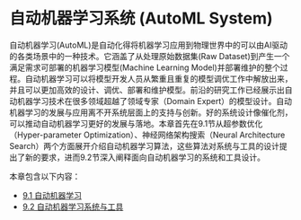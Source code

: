 <!--Copyright © Microsoft Corporation. All rights reserved.
  适用于[License](https://github.com/microsoft/AI-System/blob/main/LICENSE)版权许可-->


# 自动机器学习系统 (AutoML System)

 

自动机器学习(AutoML)是自动化得将机器学习应用到物理世界中的可以由AI驱动的各类场景中的一种技术。它涵盖了从处理原始数据集(Raw Dataset)到产生一个满足需求可部署的机器学习模型(Machine Learning Model)并部署维护的整个过程。自动机器学习可以将模型开发人员从繁重且重复的模型调优工作中解放出来，并且可以更加高效的设计、调优、部署和维护模型。前沿的研究工作已经展示出自动机器学习技术在很多领域超越了领域专家（Domain Expert）的模型设计。自动机器学习的发展与应用离不开系统层面上的支持与创新。好的系统设计像催化剂，可以推动自动机器学习更好的发展与落地。本章首先在9.1节从超参数优化（Hyper-parameter Optimization）、神经网络架构搜索（Neural Architecture Search）两个方面展开介绍自动机器学习算法，这些算法对系统与工具的设计提出了新的要求，进而9.2节深入阐释面向自动机器学习的系统和工具设计。



本章包含以下内容：

- [9.1 自动机器学习](9.1-自动化机器学习.md)
- [9.2 自动机器学习系统与工具](9.2-自动化机器学习系统与工具.md)
